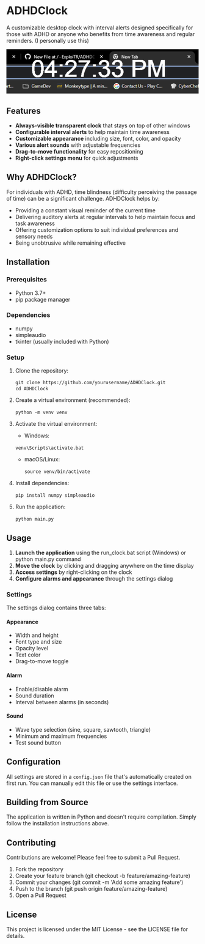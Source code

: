 # ADHDClock

A customizable desktop clock with interval alerts designed specifically for those with ADHD or anyone who benefits from time awareness and regular reminders.
(I personally use this)

![ADHDClock Screenshot](screenshot.png)

## Features

- **Always-visible transparent clock** that stays on top of other windows
- **Configurable interval alerts** to help maintain time awareness
- **Customizable appearance** including size, font, color, and opacity
- **Various alert sounds** with adjustable frequencies
- **Drag-to-move functionality** for easy repositioning
- **Right-click settings menu** for quick adjustments

## Why ADHDClock?

For individuals with ADHD, time blindness (difficulty perceiving the passage of time) can be a significant challenge. ADHDClock helps by:

- Providing a constant visual reminder of the current time
- Delivering auditory alerts at regular intervals to help maintain focus and task awareness
- Offering customization options to suit individual preferences and sensory needs
- Being unobtrusive while remaining effective

## Installation

### Prerequisites

- Python 3.7+
- pip package manager

### Dependencies

- numpy
- simpleaudio
- tkinter (usually included with Python)

### Setup

1. Clone the repository:

    ```
    git clone https://github.com/yourusername/ADHDClock.git
    cd ADHDClock
    ```
2. Create a virtual environment (recommended):

    ```python -m venv venv```

3. Activate the virtual environment:
   - Windows: 
   
    ```venv\Scripts\activate.bat```
     
   - macOS/Linux: 
   
     ```source venv/bin/activate```

4. Install dependencies:

    ```pip install numpy simpleaudio```

5. Run the application:

    ```python main.py```

## Usage

1. **Launch the application** using the run_clock.bat script (Windows) or python main.py command
2. **Move the clock** by clicking and dragging anywhere on the time display
3. **Access settings** by right-clicking on the clock
4. **Configure alarms and appearance** through the settings dialog

### Settings

The settings dialog contains three tabs:

#### Appearance
- Width and height
- Font type and size
- Opacity level
- Text color
- Drag-to-move toggle

#### Alarm
- Enable/disable alarm
- Sound duration
- Interval between alarms (in seconds)

#### Sound
- Wave type selection (sine, square, sawtooth, triangle)
- Minimum and maximum frequencies
- Test sound button

## Configuration

All settings are stored in a ```config.json``` file that's automatically created on first run. You can manually edit this file or use the settings interface.

## Building from Source

The application is written in Python and doesn't require compilation. Simply follow the installation instructions above.

## Contributing

Contributions are welcome! Please feel free to submit a Pull Request.

1. Fork the repository
2. Create your feature branch (git checkout -b feature/amazing-feature)
3. Commit your changes (git commit -m 'Add some amazing feature')
4. Push to the branch (git push origin feature/amazing-feature)
5. Open a Pull Request

## License

This project is licensed under the MIT License - see the LICENSE file for details.
